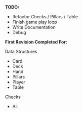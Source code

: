 **TODO:**
- Refactor Checks / Pillars / Table
- Finish game play loop
- Write Documentation
- Debug


**First Revision Completed For:**

Data Structures
- Card
- Deck
- Hand
- Pillars
- Player
- Table

Checks
- All
